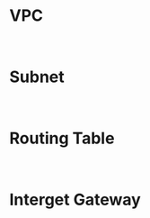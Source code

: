VPC
===

<br>

Subnet
======

<br>

Routing Table
=============

<br>

Interget Gateway 
================